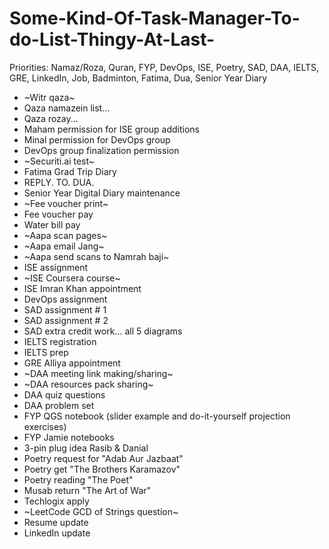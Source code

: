 # Some-Kind-Of-Task-Manager-To-do-List-Thingy-At-Last-

Priorities: Namaz/Roza, Quran, FYP, DevOps, ISE, Poetry, SAD, DAA, IELTS, GRE, LinkedIn, Job, Badminton, Fatima, Dua, Senior Year Diary

- ~Witr qaza~
- Qaza namazein list...
- Qaza rozay...
- Maham permission for ISE group additions
- Minal permission for DevOps group
- DevOps group finalization permission
- ~Securiti.ai test~
- Fatima Grad Trip Diary
- REPLY. TO. DUA.
- Senior Year Digital Diary maintenance
- ~Fee voucher print~
- Fee voucher pay
- Water bill pay
- ~Aapa scan pages~
- ~Aapa email Jang~
- ~Aapa send scans to Namrah baji~
- ISE assignment
- ~ISE Coursera course~
- ISE Imran Khan appointment
- DevOps assignment
- SAD assignment # 1
- SAD assignment # 2
- SAD extra credit work... all 5 diagrams
- IELTS registration
- IELTS prep
- GRE Alliya appointment
- ~DAA meeting link making/sharing~
- ~DAA resources pack sharing~
- DAA quiz questions
- DAA problem set
- FYP QGS notebook (slider example and do-it-yourself projection exercises)
- FYP Jamie notebooks
- 3-pin plug idea Rasib & Danial
- Poetry request for "Adab Aur Jazbaat"
- Poetry get "The Brothers Karamazov"
- Poetry reading "The Poet"
- Musab return "The Art of War"
- Techlogix apply
- ~LeetCode GCD of Strings question~
- Resume update
- LinkedIn update
